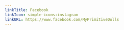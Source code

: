 ```yaml
---
linkTitle: Facebook
linkIcon: simple-icons:instagram
linkURL: https://www.facebook.com/MyPrimitiveDolls
---
```

